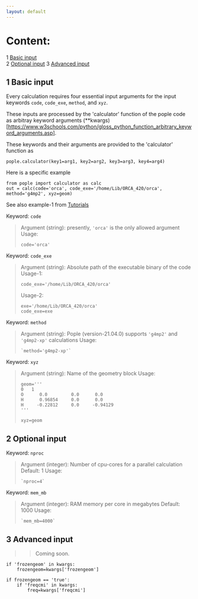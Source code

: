 ```yaml
---
layout: default
---
```


# Content:
1 [Basic input](#1-basic-input)  
2 [Optional input](#3-optional-input)
3 [Advanced input](#3-advanced-input)

   

## 1 Basic input

Every calculation requires four essential input arguments for the input keywords  `code`, `code_exe`, `method`, and `xyz`. 

These inputs are processed by the 'calculator' function of the pople code as arbitray keyword arguments (\*\*kwargs)[https://www.w3schools.com/python/gloss_python_function_arbitrary_keyword_arguments.asp].

These keywords and their arguments are provided to the 'calculator' function as 
```
pople.calculator(key1=arg1, key2=arg2, key3=arg3, key4=arg4)
```

Here is a specific example
```
from pople import calculator as calc
out = calc(code='orca', code_exe='/home/Lib/ORCA_420/orca', method='g4mp2', xyz=geom)
```

See also example-1 from [Tutorials](https://moldis-group.github.io/pople/tutorials.html#3-simple-calculation)


Keyword: `code`   
>Argument (string): presently, `'orca'` is the only allowed argument  
>Usage: 
>```
>code='orca'
>```   
 
Keyword: `code_exe`   
>Argument (string): Absolute path of the executable binary of the code 
>Usage-1: 
>```
>code_exe='/home/Lib/ORCA_420/orca'
>```
> 
>Usage-2:   
>```
>exe='/home/Lib/ORCA_420/orca'
>code_exe=exe
>```
    
Keyword: `method`   
>Argument (string): Pople (version-21.04.0) supports `'g4mp2'` and `'g4mp2-xp'` calculations
>Usage: 
>```
>`method='g4mp2-xp'` 
>```
    
Keyword: `xyz`   
>Argument (string): Name of the geometry block
>Usage: 
>```
>geom='''
>0   1
>O      0.0         0.0      0.0
>H      0.96854     0.0      0.0
>H     -0.22812     0.0     -0.94129
>'''
>
>xyz=geom
>```

## 2 Optional input

Keyword: `nproc`   
>Argument (integer): Number of cpu-cores for a parallel calculation
>Default: 1
>Usage: 
>```
>`nproc=4` 
>```

Keyword: `mem_mb`   
>Argument (integer): RAM memory per core in megabytes
>Default: 1000
>Usage: 
>```
>`mem_mb=4000` 
>```

## 3 Advanced input
>> Coming soon.
>> 
        
    if 'frozengeom' in kwargs:
        frozengeom=kwargs['frozengeom']

    if frozengeom == 'true':
        if 'freqcmi' in kwargs:
            freq=kwargs['freqcmi']


